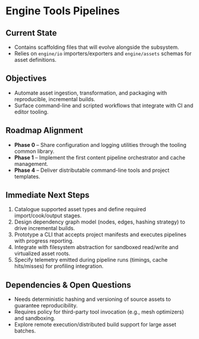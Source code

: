 # Engine Tools Pipelines

## Current State

- Contains scaffolding files that will evolve alongside the subsystem.
- Relies on `engine/io` importers/exporters and `engine/assets` schemas for asset definitions.

## Objectives

- Automate asset ingestion, transformation, and packaging with reproducible, incremental builds.
- Surface command-line and scripted workflows that integrate with CI and editor tooling.

## Roadmap Alignment

- **Phase 0** – Share configuration and logging utilities through the tooling common library.
- **Phase 1** – Implement the first content pipeline orchestrator and cache management.
- **Phase 4** – Deliver distributable command-line tools and project templates.

## Immediate Next Steps

1. Catalogue supported asset types and define required import/cook/output stages.
2. Design dependency graph model (nodes, edges, hashing strategy) to drive incremental builds.
3. Prototype a CLI that accepts project manifests and executes pipelines with progress reporting.
4. Integrate with filesystem abstraction for sandboxed read/write and virtualized asset roots.
5. Specify telemetry emitted during pipeline runs (timings, cache hits/misses) for profiling integration.

## Dependencies & Open Questions

- Needs deterministic hashing and versioning of source assets to guarantee reproducibility.
- Requires policy for third-party tool invocation (e.g., mesh optimizers) and sandboxing.
- Explore remote execution/distributed build support for large asset batches.
